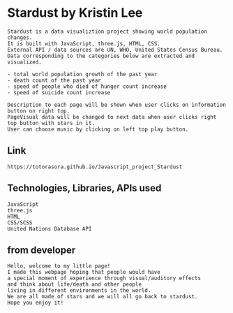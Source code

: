 # Stardust by Kristin Lee

    Stardust is a data visualiztion project showing world population changes.
    It is built with JavaScript, three.js, HTML, CSS.
    External API / data sources are UN, WHO, United States Census Bureau.
    Data corresponding to the categories below are extracted and visualized.

    - total world population growth of the past year
    - death count of the past year
    - speed of people who died of hunger count increase
    - speed of suicide count increase

    Description to each page will be shown when user clicks on information button on right top.
    PageVisual data will be changed to next data when user clicks right top button with stars in it.
    User can choose music by clicking on left top play button.


## Link
    https://totorasora.github.io/Javascript_project_Stardust


## Technologies, Libraries, APIs used
    JavaScript
    three.js
    HTML
    CSS/SCSS
    United Nations Database API


## from developer
    Hello, welcome to my little page!
    I made this webpage hoping that people would have
    a special moment of experience through visual/auditory effects
    and think about life/death and other people
    living in different environments in the world.
    We are all made of stars and we will all go back to stardust.
    Hope you enjoy it!



